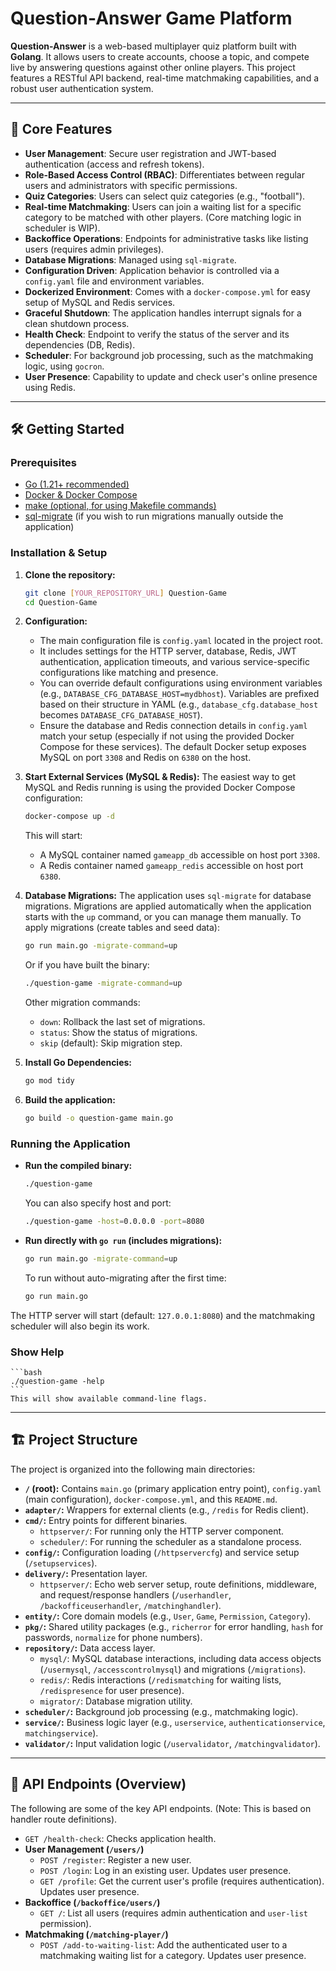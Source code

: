 # Question-Answer Game Platform

**Question-Answer** is a web-based multiplayer quiz platform built with **Golang**. It allows users to create accounts, choose a topic, and compete live by answering questions against other online players. This project features a RESTful API backend, real-time matchmaking capabilities, and a robust user authentication system.

---

## 🌟 Core Features

* **User Management**: Secure user registration and JWT-based authentication (access and refresh tokens).
* **Role-Based Access Control (RBAC)**: Differentiates between regular users and administrators with specific permissions.
* **Quiz Categories**: Users can select quiz categories (e.g., "football").
* **Real-time Matchmaking**: Users can join a waiting list for a specific category to be matched with other players. (Core matching logic in scheduler is WIP).
* **Backoffice Operations**: Endpoints for administrative tasks like listing users (requires admin privileges).
* **Database Migrations**: Managed using `sql-migrate`.
* **Configuration Driven**: Application behavior is controlled via a `config.yaml` file and environment variables.
* **Dockerized Environment**: Comes with a `docker-compose.yml` for easy setup of MySQL and Redis services.
* **Graceful Shutdown**: The application handles interrupt signals for a clean shutdown process.
* **Health Check**: Endpoint to verify the status of the server and its dependencies (DB, Redis).
* **Scheduler**: For background job processing, such as the matchmaking logic, using `gocron`.
* **User Presence**: Capability to update and check user's online presence using Redis.

---

## 🛠️ Getting Started

### Prerequisites

* [Go (1.21+ recommended)](https://go.dev/dl/)
* [Docker & Docker Compose](https://www.docker.com/get-started)
* [make (optional, for using Makefile commands)](https://www.gnu.org/software/make/)
* [sql-migrate](https://github.com/rubenv/sql-migrate) (if you wish to run migrations manually outside the application)

### Installation & Setup

1.  **Clone the repository:**
    ```bash
    git clone [YOUR_REPOSITORY_URL] Question-Game
    cd Question-Game
    ```

2.  **Configuration:**
    * The main configuration file is `config.yaml` located in the project root.
    * It includes settings for the HTTP server, database, Redis, JWT authentication, application timeouts, and various service-specific configurations like matching and presence.
    * You can override default configurations using environment variables (e.g., `DATABASE_CFG_DATABASE_HOST=mydbhost`). Variables are prefixed based on their structure in YAML (e.g., `database_cfg.database_host` becomes `DATABASE_CFG_DATABASE_HOST`).
    * Ensure the database and Redis connection details in `config.yaml` match your setup (especially if not using the provided Docker Compose for these services). The default Docker setup exposes MySQL on port `3308` and Redis on `6380` on the host.

3.  **Start External Services (MySQL & Redis):**
    The easiest way to get MySQL and Redis running is using the provided Docker Compose configuration:
    ```bash
    docker-compose up -d
    ```
    This will start:
    * A MySQL container named `gameapp_db` accessible on host port `3308`.
    * A Redis container named `gameapp_redis` accessible on host port `6380`.

4.  **Database Migrations:**
    The application uses `sql-migrate` for database migrations. Migrations are applied automatically when the application starts with the `up` command, or you can manage them manually.
    To apply migrations (create tables and seed data):
    ```bash
    go run main.go -migrate-command=up
    ```
    Or if you have built the binary:
    ```bash
    ./question-game -migrate-command=up
    ```
    Other migration commands:
    * `down`: Rollback the last set of migrations.
    * `status`: Show the status of migrations.
    * `skip` (default): Skip migration step.

5.  **Install Go Dependencies:**
    ```bash
    go mod tidy
    ```

6.  **Build the application:**
    ```bash
    go build -o question-game main.go
    ```

### Running the Application

* **Run the compiled binary:**
    ```bash
    ./question-game
    ```
  You can also specify host and port:
    ```bash
    ./question-game -host=0.0.0.0 -port=8080
    ```

* **Run directly with `go run` (includes migrations):**
    ```bash
    go run main.go -migrate-command=up
    ```
  To run without auto-migrating after the first time:
    ```bash
    go run main.go
    ```

The HTTP server will start (default: `127.0.0.1:8080`) and the matchmaking scheduler will also begin its work.

### Show Help
    ```bash
    ./question-game -help
    ```
    This will show available command-line flags.

---

## 🏗️ Project Structure

The project is organized into the following main directories:

* **`/` (root):** Contains `main.go` (primary application entry point), `config.yaml` (main configuration), `docker-compose.yml`, and this `README.md`.
* **`adapter/`:** Wrappers for external clients (e.g., `/redis` for Redis client).
* **`cmd/`:** Entry points for different binaries.
    * `httpserver/`: For running only the HTTP server component.
    * `scheduler/`: For running the scheduler as a standalone process.
* **`config/`:** Configuration loading (`/httpservercfg`) and service setup (`/setupservices`).
* **`delivery/`:** Presentation layer.
    * `httpserver/`: Echo web server setup, route definitions, middleware, and request/response handlers (`/userhandler`, `/backofficeuserhandler`, `/matchinghandler`).
* **`entity/`:** Core domain models (e.g., `User`, `Game`, `Permission`, `Category`).
* **`pkg/`:** Shared utility packages (e.g., `richerror` for error handling, `hash` for passwords, `normalize` for phone numbers).
* **`repository/`:** Data access layer.
    * `mysql/`: MySQL database interactions, including data access objects (`/usermysql`, `/accesscontrolmysql`) and migrations (`/migrations`).
    * `redis/`: Redis interactions (`/redismatching` for waiting lists, `/redispresence` for user presence).
    * `migrator/`: Database migration utility.
* **`scheduler/`:** Background job processing (e.g., matchmaking logic).
* **`service/`:** Business logic layer (e.g., `userservice`, `authenticationservice`, `matchingservice`).
* **`validator/`:** Input validation logic (`/uservalidator`, `/matchingvalidator`).

---

## 🔌 API Endpoints (Overview)

The following are some of the key API endpoints. (Note: This is based on handler route definitions).

* `GET /health-check`: Checks application health.
* **User Management (`/users/`)**
    * `POST /register`: Register a new user.
    * `POST /login`: Log in an existing user. Updates user presence.
    * `GET /profile`: Get the current user's profile (requires authentication). Updates user presence.
* **Backoffice (`/backoffice/users/`)**
    * `GET /`: List all users (requires admin authentication and `user-list` permission).
* **Matchmaking (`/matching-player/`)**
    * `POST /add-to-waiting-list`: Add the authenticated user to a matchmaking waiting list for a category. Updates user presence.

[//]: # (---)

[//]: # ()
[//]: # (## 🧪 Testing)

[//]: # ()
[//]: # (To run the unit tests included in the project &#40;and any new ones you add&#41;:)

[//]: # ()
[//]: # (```bash)

[//]: # (go test ./... -v)